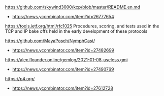 https://github.com/skywind3000/kcp/blob/master/README.en.md
* https://news.ycombinator.com/item?id=26777654

https://tools.ietf.org/html/rfc1025 Procedures, scoring, and tests used
in the TCP and IP bake offs held in the early development of these
protocols

https://github.com/MayaPosch/NymphCast/
* https://news.ycombinator.com/item?id=27482699

https://alex.flounder.online/gemlog/2021-01-08-useless.gmi
* https://news.ycombinator.com/item?id=27490769


https://p4.org/
* https://news.ycombinator.com/item?id=27612728